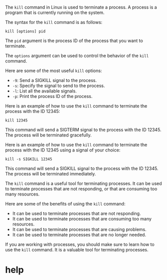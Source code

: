The `kill` command in Linux is used to terminate a process. A process is a program that is currently running on the system.

The syntax for the `kill` command is as follows:

```
kill [options] pid
```

The `pid` argument is the process ID of the process that you want to terminate.

The `options` argument can be used to control the behavior of the `kill` command.

Here are some of the most useful `kill` options:

* `-9`: Send a SIGKILL signal to the process.
* `-s`: Specify the signal to send to the process.
* `-l`: List all the available signals.
* `-p`: Print the process ID of the process.

Here is an example of how to use the `kill` command to terminate the process with the ID 12345:

```
kill 12345
```

This command will send a SIGTERM signal to the process with the ID 12345. The process will be terminated gracefully.

Here is an example of how to use the `kill` command to terminate the process with the ID 12345 using a signal of your choice:

```
kill -s SIGKILL 12345
```

This command will send a SIGKILL signal to the process with the ID 12345. The process will be terminated immediately.

The `kill` command is a useful tool for terminating processes. It can be used to terminate processes that are not responding, or that are consuming too many resources.

Here are some of the benefits of using the `kill` command:

* It can be used to terminate processes that are not responding.
* It can be used to terminate processes that are consuming too many resources.
* It can be used to terminate processes that are causing problems.
* It can be used to terminate processes that are no longer needed.

If you are working with processes, you should make sure to learn how to use the `kill` command. It is a valuable tool for terminating processes.



# help 

```

```
